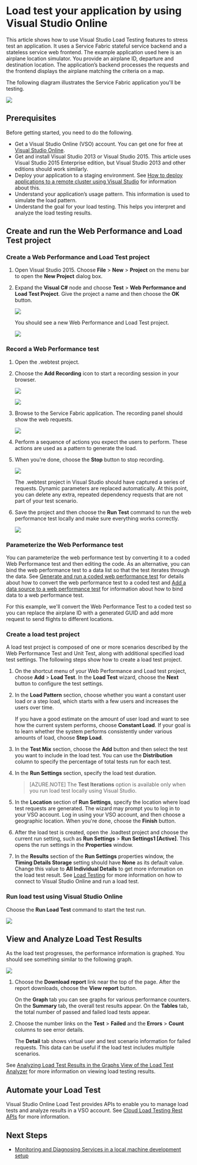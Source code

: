 <properties
    pageTitle="Load test your application using Visual Studio Online | Microsoft Azure"
    description="Learn how to stress test your Azure Service Fabric applications by using Visual Studio Online."
    services="service-fabric"
    documentationCenter="na"
    authors="cawa"
    manager="timlt"
    editor="" />

<tags
    ms.service="multiple"
    ms.devlang="dotnet"
    ms.topic="article"
    ms.tgt_pltfrm="na"
    ms.workload="multiple"
    ms.date="10/28/2015"
    ms.author="cawa" />

# Load test your application by using Visual Studio Online

This article shows how to use Visual Studio Load Testing features to stress test an application. It uses a Service Fabric stateful service backend and a stateless service web frontend. The example application used here is an airplane location simulator. You provide an airplane ID, departure and destination location. The application’s backend processes the requests and the frontend displays the airplane matching the criteria on a map.

The following diagram illustrates the Service Fabric application you'll be testing.

![][0]

## Prerequisites
Before getting started, you need to do the following.

- Get a Visual Studio Online (VSO) account. You can get one for free at [Visual Studio Online](https://www.visualstudio.com).
- Get and install Visual Studio 2013 or Visual Studio 2015. This article uses Visual Studio 2015 Enterprise edition, but Visual Studio 2013 and other editions should work similarly.
- Deploy your application to a staging environment. See [How to deploy applications to a remote cluster using Visual Studio](service-fabric-publish-app-remote-cluster.md) for information about this.
- Understand your application’s usage pattern. This information is used to simulate the load pattern.
- Understand the goal for your load testing. This helps you interpret and analyze the load testing results.

## Create and run the Web Performance and Load Test project

### Create a Web Performance and Load Test project

1. Open Visual Studio 2015. Choose **File** > **New** > **Project** on the menu bar to open the **New Project** dialog box.

1. Expand the **Visual C#** node and choose **Test** > **Web Performance and Load Test Project**. Give the project a name and then choose the **OK** button.

    ![][1]

    You should see a new Web Performance and Load Test project.

    ![][2]

### Record a Web Performance test

1. Open the .webtest project.

1. Choose the **Add Recording** icon to start a recording session in your browser.

    ![][3]

    ![][4]

1. Browse to the Service Fabric application. The recording panel should show the web requests.

    ![][5]

1. Perform a sequence of actions you expect the users to perform. These actions are used as a pattern to generate the load.

1. When you're done, choose the **Stop** button to stop recording.

    ![][6]

    The .webtest project in Visual Studio should have captured a series of requests. Dynamic parameters are replaced automatically. At this point, you can delete any extra, repeated dependency requests that are not part of your test scenario.

1. Save the project and then choose the **Run Test** command to run the web performance test locally and make sure everything works correctly.

    ![][7]

### Parameterize the Web Performance test

You can parameterize the web performance test by converting it to a coded Web Performance test and then editing the code. As an alternative, you can bind the web performance test to a data list so that the test iterates through the data. See [Generate and run a coded web performance test](https://msdn.microsoft.com/library/ms182552.aspx) for details about how to convert the web performance test to a coded test and [Add a data source to a web performance test](https://msdn.microsoft.com/library/ms243142.aspx) for information about how to bind data to a web performance test.

For this example, we'll convert the Web Performance Test to a coded test so you can replace the airplane ID with a generated GUID and add more request to send flights to different locations.

### Create a load test project

A load test project is composed of one or more scenarios described by the Web Performance Test and Unit Test, along with additional specified load test settings. The following steps show how to create a load test project.

1. On the shortcut menu of your Web Performance and Load test project, choose **Add** > **Load Test**. In the **Load Test** wizard, choose the **Next** button to configure the test settings.

1. In the **Load Pattern** section, choose whether you want a constant user load or a step load,  which starts with a few users and increases the users over time.

    If you have a good estimate on the amount of user load and want to see how the current system performs, choose **Constant Load**. If your goal is to learn whether the system performs consistently under various amounts of load, choose **Step Load**.

1. In the **Test Mix** section, choose the **Add** button and then select the test you want to include in the load test. You can use the **Distribution** column to specify the percentage of total tests run for each test.

1. In the **Run Settings** section, specify the load test duration.
    >[AZURE.NOTE] The **Test Iterations** option is available only when you run load test locally using Visual Studio.

1. In the **Location** section of **Run Settings**, specify the location where load test requests are generated. The wizard may prompt you to log in to your VSO account. Log in using your VSO account, and then choose a geographic location. When you're done, choose the **Finish** button.

1. After the load test is created, open the .loadtest project and choose the current run setting, such as **Run Settings** > **Run Settings1 [Active]**. This opens the run settings in the **Properties** window.

1. In the **Results** section of the **Run Settings** properties window, the **Timing Details Storage** setting should have **None** as its default value. Change this value to **All Individual Details** to get more information on the load test result. See [Load Testing](https://www.visualstudio.com/load-testing.aspx) for more information on how to connect to Visual Studio Online and run a load test.

### Run load test using Visual Studio Online

Choose the **Run Load Test** command to start the test run.

![][8]

## View and Analyze Load Test Results

As the load test progresses, the performance information is graphed. You should see something similar to the following graph.

![][9]

1. Choose the **Download report** link near the top of the page. After the report downloads, choose the **View report** button.

    On the **Graph** tab you can see graphs for various performance counters. On the **Summary** tab, the overall test results appear. On the **Tables** tab, the total number of passed and failed load tests appear.

1. Choose the number links on the **Test** > **Failed** and the **Errors** > **Count** columns to see error details.

    The **Detail** tab shows virtual user and test scenario information for failed requests. This data can be useful if the load test includes multiple scenarios.

See [Analyzing Load Test Results in the Graphs View of the Load Test Analyzer](https://www.visualstudio.com/load-testing.aspx) for more information on viewing load testing results.

## Automate your Load Test

Visual Studio Online Load Test provides APIs to enable you to manage load tests and analyze results in a VSO account. See [Cloud Load Testing Rest APIs](http://blogs.msdn.com/b/visualstudioalm/archive/2014/11/03/cloud-load-testing-rest-apis-are-here.aspx) for more information.

## Next Steps
- [Monitoring and Diagnosing Services in a local machine development setup](service-fabric-diagnostics-how-to-monitor-and-diagnose-services-locally.md)

[0]: ./media/service-fabric-vso-load-test/OverviewDiagram.png
[1]: ./media/service-fabric-vso-load-test/NewProjectDialog.png
[2]: ./media/service-fabric-vso-load-test/Project.png
[3]: ./media/service-fabric-vso-load-test/AddRecording.png
[4]: ./media/service-fabric-vso-load-test/AddRecording2.png
[5]: ./media/service-fabric-vso-load-test/ActionSequence.png
[6]: ./media/service-fabric-vso-load-test/StopRecording.png
[7]: ./media/service-fabric-vso-load-test/RunTest.png
[8]: ./media/service-fabric-vso-load-test/RunTest2.png
[9]: ./media/service-fabric-vso-load-test/Graph.png
